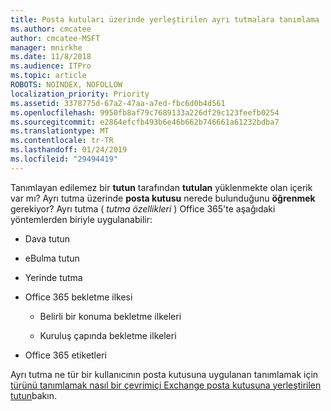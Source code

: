 ```yaml
---
title: Posta kutuları üzerinde yerleştirilen ayrı tutmalara tanımlama
ms.author: cmcatee
author: cmcatee-MSFT
manager: mnirkhe
ms.date: 11/8/2018
ms.audience: ITPro
ms.topic: article
ROBOTS: NOINDEX, NOFOLLOW
localization_priority: Priority
ms.assetid: 3378775d-67a2-47aa-a7ed-fbc6d0b4d561
ms.openlocfilehash: 9950fb8af79c7689133a226df29c123feefb0254
ms.sourcegitcommit: e2864efcfb493b6e46b662b746661a61232bdba7
ms.translationtype: MT
ms.contentlocale: tr-TR
ms.lasthandoff: 01/24/2019
ms.locfileid: "29494419"
---
```

Tanımlayan edilemez bir **tutun** tarafından **tutulan** yüklenmekte olan içerik var mı? Ayrı tutma üzerinde **posta kutusu** nerede bulunduğunu **öğrenmek** gerekiyor? Ayrı tutma ( *tutma özellikleri* ) Office 365'te aşağıdaki yöntemlerden biriyle uygulanabilir: 
  
- Dava tutun 
    
- eBulma tutun
    
- Yerinde tutma
    
- Office 365 bekletme ilkesi 
    
  - Belirli bir konuma bekletme ilkeleri
    
  - Kuruluş çapında bekletme ilkeleri
    
- Office 365 etiketleri
    
Ayrı tutma ne tür bir kullanıcının posta kutusuna uygulanan tanımlamak için [türünü tanımlamak nasıl bir çevrimiçi Exchange posta kutusuna yerleştirilen tutun](https://docs.microsoft.com/en-us/office365/securitycompliance/identify-a-hold-on-an-exchange-online-mailbox)bakın.
  

